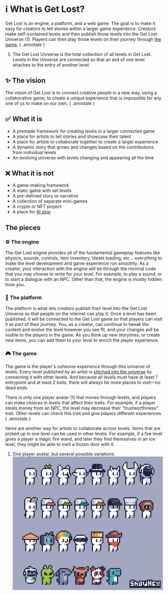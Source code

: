 # ℹ️ What is Get Lost?

Get Lost is an engine, a platform, and a web game. The goal is to make it easy for creators to tell stories within a larger game experience. Creators make self-contained levels and then publish those levels into the Get Lost Universe (1). Players can then play those levels on their journey through [the game.](what-is-it.md#the-game)
{ .annotate }

1. The Get Lost Universe is the total collection of all levels in Get Lost. Levels in the Universe are connected so that an exit of one level attaches to the entry of another level.

## ✨ The vision

The vision of Get Lost is to connect creative people in a new way, using a collaborative game, to create a unique experience that is impossible for any one of us to make on our own.
{ .annotate }

## ✅ What it is

- A premade framework for creating levels in a larger connected game
- A place for artists to tell stories and showcase their talent
- A place for artists to collaborate together to create a larger experience
- A dynamic story that grows and changes based on the contributions from individual levels
- An evolving universe with levels changing and appearing all the time

## ❌ What it is not

- A game-making framework
- A static game with set levels
- A pre-defined story or narrative
- A collection of separate mini-games
- A crypto or NFT project
- A place for [AI slop](https://en.wikipedia.org/wiki/AI_slop)

## The pieces

### ⚙️ The engine

The Get Lost engine provides all of the fundamental gameplay features like physics, sounds, controls, item inventory, tileset loading, etc... everything to make the level development and game experience run smoothly. As a creator, your interaction with the engine will be through the minimal code that you may choose to write for your level. For example, to play a sound, or to start a dialogue with an NPC. Other than that, the engine is mostly hidden from you.

### 🧩 The platform

The platform is what lets creators publish their level into the Get Lost Universe so that people on the internet can play it. Once a level has been published, it will be connected to the Get Lost game so that players can visit it as part of their journey. You, as a creator, can continue to tweak the content and evolve the level however you see fit, and your changes will be visible to the players in the game. As you think up new storylines, or create new items, you can add them to your level to enrich the player experience.

### 🎮 The game

The game is the player's cohesive experience through this universe of levels. Every level published by an artist is [stitched into the universe](../reference/level-attachments.md) by connecting it with other levels. And because all levels must have at least 1 entrypoint and at least 2 exits, there will always be more places to visit&mdash;no dead ends.

There is only one player avatar (1) that moves through levels, and players can make choices in levels that affect their traits. For example, if a player steals money from an NPC, the level may decrease their "trustworthiness" trait. Other levels can check this trait and give players different experiences.
{ .annotate }

Items are another way for artists to collaborate across levels. Items that are picked up in one level can be used in other levels. For example, if a fire level gives a player a magic fire wand, and later they find themselves in an ice level, they might be able to melt a frozen door with it.

1. One player avatar, but several possible variations. ![Player variations](../assets/player-variations.png)
